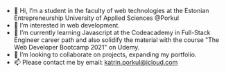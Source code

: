 - 👋 Hi, I’m a student in the faculty of web technologies at the Estonian Entrepreneurship University of Applied Sciences @Porkul
- 👀 I’m interested in web development.
- 🌱 I’m currently learning Javascript at the Codeacademy in Full-Stack Engineer career path and also solidify the material with the course "The Web Developer Bootcamp 2021" on Udemy. 
- 💞️ I’m looking to collaborate on projects, expanding my portfolio.
- 📫 Please contact me by email: katrin.porkul@icloud.com
